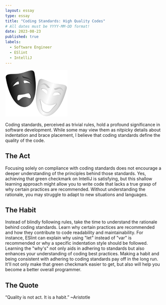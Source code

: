 ```yaml
---
layout: essay
type: essay
title: "Coding Standards: High Quality Codes"
# All dates must be YYYY-MM-DD format!
date: 2023-08-23
published: true
labels:
  - Software Engineer
  - ESlint
  - IntelliJ
---
```

<img width="200px" class="rounded float-start pe-4" src="../img/Theater_Masks_PNG_Transparent_Clipart.png">

Coding standards, perceived as trivial rules, hold a profound significance in software development. While some may view them as nitpicky details about indentation and brace placement, I
believe that coding standards define the quality of the code.

## The Act
Focusing solely on compliance with coding standards does not encourage a deeper understanding of the principles behind those standards. 
Yes, achieving that green checkmark on IntelliJ is satisfying, but this shallow learning approach might allow you to write code that lacks 
a true grasp of why certain practices are recommended. Without understanding the rationale, you may struggle to adapt to new situations and 
languages.

## The Habit
Instead of blindly following rules, take the time to understand the rationale behind coding standards. Learn why certain practices are 
recommended and how they contribute to code readability and maintainability. For instance, ESlint can explain why using "let" instead of 
"var" is recommended or why a specific indentation style should be followed. Learning the "why's" not only aids in adhering to standards 
but also enhances your understanding of coding best practices. Making a habit and being consistent with adhering to coding standards pay off
in the long run. It'll not only make that green checkmark easier to get, but also will help you become a better overall programmer.

## The Quote
“Quality is not act.  It is a habit.” ~Aristotle

